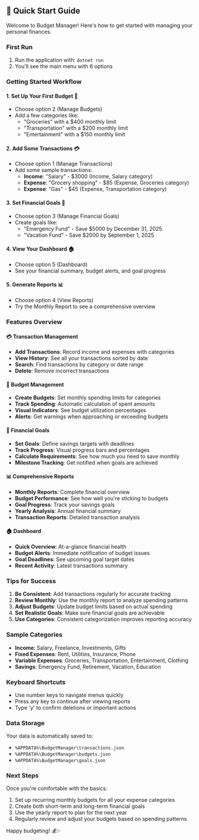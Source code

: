 ## 🚀 Quick Start Guide

Welcome to Budget Manager! Here's how to get started with managing your personal finances.

### First Run
1. Run the application with: `dotnet run`
2. You'll see the main menu with 6 options

### Getting Started Workflow

#### 1. Set Up Your First Budget 📝
- Choose option 2 (Manage Budgets)
- Add a few categories like:
  - "Groceries" with a $400 monthly limit
  - "Transportation" with a $200 monthly limit
  - "Entertainment" with a $150 monthly limit

#### 2. Add Some Transactions 💳
- Choose option 1 (Manage Transactions)
- Add some sample transactions:
  - **Income**: "Salary" - $3000 (Income, Salary category)
  - **Expense**: "Grocery shopping" - $85 (Expense, Groceries category)
  - **Expense**: "Gas" - $45 (Expense, Transportation category)

#### 3. Set Financial Goals 🎯
- Choose option 3 (Manage Financial Goals)
- Create goals like:
  - "Emergency Fund" - Save $5000 by December 31, 2025
  - "Vacation Fund" - Save $2000 by September 1, 2025

#### 4. View Your Dashboard 🏠
- Choose option 5 (Dashboard)
- See your financial summary, budget alerts, and goal progress

#### 5. Generate Reports 📊
- Choose option 4 (View Reports)
- Try the Monthly Report to see a comprehensive overview

### Features Overview

#### 💳 Transaction Management
- **Add Transactions**: Record income and expenses with categories
- **View History**: See all your transactions sorted by date
- **Search**: Find transactions by category or date range
- **Delete**: Remove incorrect transactions

#### 📝 Budget Management
- **Create Budgets**: Set monthly spending limits for categories
- **Track Spending**: Automatic calculation of spent amounts
- **Visual Indicators**: See budget utilization percentages
- **Alerts**: Get warnings when approaching or exceeding budgets

#### 🎯 Financial Goals
- **Set Goals**: Define savings targets with deadlines
- **Track Progress**: Visual progress bars and percentages
- **Calculate Requirements**: See how much you need to save monthly
- **Milestone Tracking**: Get notified when goals are achieved

#### 📊 Comprehensive Reports
- **Monthly Reports**: Complete financial overview
- **Budget Performance**: See how well you're sticking to budgets
- **Goal Progress**: Track your savings goals
- **Yearly Analysis**: Annual financial summary
- **Transaction Reports**: Detailed transaction analysis

#### 🏠 Dashboard
- **Quick Overview**: At-a-glance financial health
- **Budget Alerts**: Immediate notification of budget issues
- **Goal Deadlines**: See upcoming goal target dates
- **Recent Activity**: Latest transactions summary

### Tips for Success

1. **Be Consistent**: Add transactions regularly for accurate tracking
2. **Review Monthly**: Use the monthly report to analyze spending patterns
3. **Adjust Budgets**: Update budget limits based on actual spending
4. **Set Realistic Goals**: Make sure financial goals are achievable
5. **Use Categories**: Consistent categorization improves reporting accuracy

### Sample Categories
- **Income**: Salary, Freelance, Investments, Gifts
- **Fixed Expenses**: Rent, Utilities, Insurance, Phone
- **Variable Expenses**: Groceries, Transportation, Entertainment, Clothing
- **Savings**: Emergency Fund, Retirement, Vacation, Education

### Keyboard Shortcuts
- Use number keys to navigate menus quickly
- Press any key to continue after viewing reports
- Type 'y' to confirm deletions or important actions

### Data Storage
Your data is automatically saved to:
- `%APPDATA%\BudgetManager\transactions.json`
- `%APPDATA%\BudgetManager\budgets.json`  
- `%APPDATA%\BudgetManager\goals.json`

### Next Steps
Once you're comfortable with the basics:
1. Set up recurring monthly budgets for all your expense categories
2. Create both short-term and long-term financial goals
3. Use the yearly report to plan for the next year
4. Regularly review and adjust your budgets based on spending patterns

Happy budgeting! 💰✨
